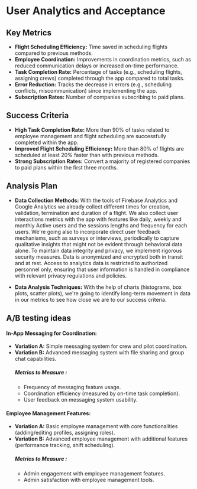 # User Analytics and Acceptance

## Key Metrics
- **Flight Scheduling Efficiency:** Time saved in scheduling flights compared to previous methods.
- **Employee Coordination:** Improvements in coordination metrics, such as reduced communication delays or increased on-time performance.
- **Task Completion Rate:** Percentage of tasks (e.g., scheduling flights, assigning crews) completed through the app compared to total tasks.
- **Error Reduction:** Tracks the decrease in errors (e.g., scheduling conflicts, miscommunication) since implementing the app.
- **Subscription Rates:** Number of companies subscribing to paid plans.

## Success Criteria
- **High Task Completion Rate:** More than 90% of tasks related to employee management and flight scheduling are successfully completed within the app.
- **Improved Flight Scheduling Efficiency:** More than 80% of flights are scheduled at least 20% faster than with previous methods.
- **Strong Subscription Rates:** Convert a majority of registered companies to paid plans within the first three months.

## Analysis Plan
- **Data Collection Methods:**
With the tools of Firebase Analytics and Google Analytics we already collect different times for creation, validation, termination and duration of a flight.
We also collect user interactions metrics with the app with features like daily, weekly and monthly Active users and the sessions lengths and frequency for each users.
We're going also to incorporate direct user feedback mechanisms, such as surveys or interviews, periodically to capture qualitative insights that might not be evident through behavioral data alone.
To maintain data integrity and privacy, we implement rigorous security measures. Data is anonymized and encrypted both in transit and at rest. Access to analytics data is restricted to authorized personnel only, ensuring that user information is handled in compliance with relevant privacy regulations and policies. 

- **Data Analysis Techniques:**
With the help of charts (histograms, box plots, scatter plots), we're going to identify long-term movement in data in our metrics to see how close we are to our success criteria.

## A/B testing ideas
#### In-App Messaging for Coordination:
- **Variation A:** Simple messaging system for crew and pilot coordination.
- **Variation B:** Advanced messaging system with file sharing and group chat capabilities.
    ##### Metrics to Measure : 
    - Frequency of messaging feature usage.
    - Coordination efficiency (measured by on-time task completion).
    - User feedback on messaging system usability.
#### Employee Management Features:
- **Variation A:** Basic employee management with core functionalities (adding/editing profiles, assigning roles).
- **Variation B:** Advanced employee management with additional features (performance tracking, shift scheduling).
    ##### Metrics to Measure : 
    - Admin engagement with employee management features.
    - Admin satisfaction with employee management tools.




